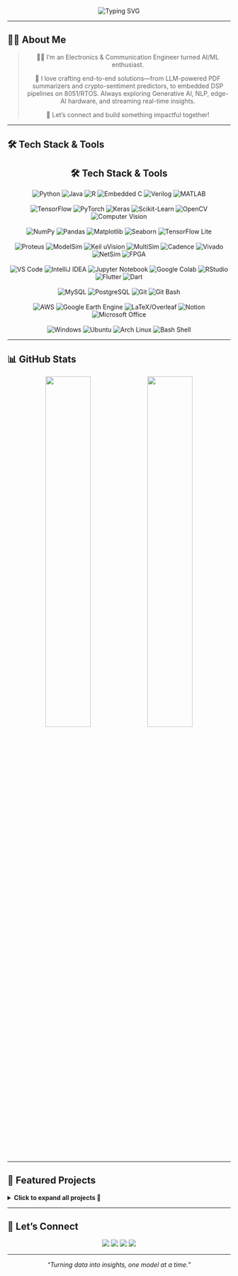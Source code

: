 <!-- Banner -->
<p align="center">
  <img 
    src="https://readme-typing-svg.herokuapp.com?font=Fira+Code&weight=700&size=25&pause=1000&color=F97316&center=true&vCenter=true&width=1000&lines=Hi+%F0%9F%91%8B%2C+I'm+Hitesh+Bhatnagar;BTech in Electronics+%26+Communication+Engineer;+%7C+Building+Next-Gen+ML%2FDL+%2B+Edge-AI+Solutions;Machine+Learning%2C+Deep+Learning%2C+LLMs%2C+NLP%2C+Signal+Processing;Building+Real-Time+Intelligent+Systems+%F0%9F%9A%80;Open+to+Collaborations+%7C+Let's+Build+Together+%F0%9F%92%BB" 
    alt="Typing SVG"
  />
</p>


---

## 👨‍💻 About Me


<div align="center">
  <blockquote>
  <p>👨‍💻 I’m an Electronics &amp; Communication Engineer turned AI/ML enthusiast.   
  <p>🚀 I love crafting end-to-end solutions—from LLM-powered PDF summarizers and  
  crypto-sentiment predictors, to embedded DSP pipelines on 8051/RTOS.  
  Always exploring Generative AI, NLP, edge-AI hardware, and streaming real-time insights.</p>
  <p>🤝 Let’s connect and build something impactful together!</p>
  </blockquote>
</div>



---

## 🛠️ Tech Stack & Tools


<h2 align="center">🛠️ Tech Stack & Tools</h2>
<p align="center">

  <!-- Programming Languages -->
  <img src="https://img.shields.io/badge/Python-3776AB?style=for-the-badge&logo=python" alt="Python" />
  <img src="https://img.shields.io/badge/Java-007396?style=for-the-badge&logo=java" alt="Java" />
  <img src="https://img.shields.io/badge/R-276DC3?style=for-the-badge&logo=r" alt="R" />
  <img src="https://img.shields.io/badge/Embedded%20C-005599?style=for-the-badge&logo=c" alt="Embedded C" />
  <img src="https://img.shields.io/badge/Verilog-FFB300?style=for-the-badge" alt="Verilog" />
  <img src="https://img.shields.io/badge/MATLAB-F1972A?style=for-the-badge&logo=mathworks" alt="MATLAB" />
  <br/><br/>

  <!-- Machine Learning & AI -->
  <img src="https://img.shields.io/badge/TensorFlow-FF6F00?style=for-the-badge&logo=tensorflow" alt="TensorFlow" />
  <img src="https://img.shields.io/badge/PyTorch-EE4C2C?style=for-the-badge&logo=pytorch" alt="PyTorch" />
  <img src="https://img.shields.io/badge/Keras-D00000?style=for-the-badge&logo=keras" alt="Keras" />
  <img src="https://img.shields.io/badge/Scikit--Learn-F7931E?style=for-the-badge&logo=scikit-learn" alt="Scikit-Learn" />
  <img src="https://img.shields.io/badge/OpenCV-5C3EE8?style=for-the-badge&logo=opencv" alt="OpenCV" />
  <img src="https://img.shields.io/badge/Computer%20Vision-2D9CDB?style=for-the-badge&logo=opencv" alt="Computer Vision" />
  <br/><br/>

  <!-- Data & Visualization -->
  <img src="https://img.shields.io/badge/NumPy-013243?style=for-the-badge&logo=numpy" alt="NumPy" />
  <img src="https://img.shields.io/badge/Pandas-150458?style=for-the-badge&logo=pandas" alt="Pandas" />
  <img src="https://img.shields.io/badge/Matplotlib-11557C?style=for-the-badge&logo=matplotlib" alt="Matplotlib" />
  <img src="https://img.shields.io/badge/Seaborn-4C72B0?style=for-the-badge&logo=seaborn" alt="Seaborn" />
  <img src="https://img.shields.io/badge/TensorFlow_Lite-2D2D2D?style=for-the-badge&logo=tensorflow" alt="TensorFlow Lite" />
  <br/><br/>

  <!-- Embedded & Simulation Tools -->
  <img src="https://img.shields.io/badge/Proteus-0055A4?style=for-the-badge" alt="Proteus" />
  <img src="https://img.shields.io/badge/ModelSim-0099CC?style=for-the-badge" alt="ModelSim" />
  <img src="https://img.shields.io/badge/Keil%20uVision-0F0F0F?style=for-the-badge" alt="Keil uVision" />
  <img src="https://img.shields.io/badge/MultiSim-6F5499?style=for-the-badge" alt="MultiSim" />
  <img src="https://img.shields.io/badge/Cadence-441E55?style=for-the-badge" alt="Cadence" />
  <img src="https://img.shields.io/badge/Vivado-EE2E24?style=for-the-badge" alt="Vivado" />
  <img src="https://img.shields.io/badge/NetSim-0073E6?style=for-the-badge" alt="NetSim" />
  <img src="https://img.shields.io/badge/FPGA-DB1374?style=for-the-badge" alt="FPGA" />
  <br/><br/>

  <!-- Development & IDEs -->
  <img src="https://img.shields.io/badge/VS%20Code-007ACC?style=for-the-badge&logo=visual-studio-code" alt="VS Code" />
  <img src="https://img.shields.io/badge/IntelliJ%20IDEA-000000?style=for-the-badge&logo=intellij-idea" alt="IntelliJ IDEA" />
  <img src="https://img.shields.io/badge/Jupyter-F37626?style=for-the-badge&logo=jupyter" alt="Jupyter Notebook" />
  <img src="https://img.shields.io/badge/Google%20Colab-F9AB00?style=for-the-badge&logo=google-colab" alt="Google Colab" />
  <img src="https://img.shields.io/badge/RStudio-75AADB?style=for-the-badge&logo=rstudio" alt="RStudio" />
  <img src="https://img.shields.io/badge/Flutter-02569B?style=for-the-badge&logo=flutter" alt="Flutter" />
  <img src="https://img.shields.io/badge/Dart-0175C2?style=for-the-badge&logo=dart" alt="Dart" />
  <br/><br/>

  <!-- Databases & Version Control -->
  <img src="https://img.shields.io/badge/MySQL-4479A1?style=for-the-badge&logo=mysql" alt="MySQL" />
  <img src="https://img.shields.io/badge/PostgreSQL-31648C?style=for-the-badge&logo=postgresql" alt="PostgreSQL" />
  <img src="https://img.shields.io/badge/Git-F05032?style=for-the-badge&logo=git" alt="Git" />
  <img src="https://img.shields.io/badge/Git%20Bash-DAE3F3?style=for-the-badge&logo=git" alt="Git Bash" />
  <br/><br/>

  <!-- Cloud & Productivity -->
  <img src="https://img.shields.io/badge/AWS-232F3E?style=for-the-badge&logo=amazon-aws" alt="AWS" />
  <img src="https://img.shields.io/badge/Google%20Earth%20Engine-4285F4?style=for-the-badge" alt="Google Earth Engine" />
  <img src="https://img.shields.io/badge/LaTeX-008080?style=for-the-badge&logo=latex" alt="LaTeX/Overleaf" />
  <img src="https://img.shields.io/badge/Notion-000000?style=for-the-badge&logo=notion" alt="Notion" />
  <img src="https://img.shields.io/badge/MS%20Office-D83B01?style=for-the-badge&logo=microsoft-office" alt="Microsoft Office" />
  <br/><br/>

  <!-- Operating Systems & Shell -->
  <img src="https://img.shields.io/badge/Windows-0078D6?style=for-the-badge&logo=windows" alt="Windows" />
  <img src="https://img.shields.io/badge/Ubuntu-E95420?style=for-the-badge&logo=ubuntu" alt="Ubuntu" />
  <img src="https://img.shields.io/badge/Arch%20Linux-1793D1?style=for-the-badge&logo=arch-linux" alt="Arch Linux" />
  <img src="https://img.shields.io/badge/Bash-FFF?style=for-the-badge&logo=gnu-bash" alt="Bash Shell" />

</p>


---

## 📊 GitHub Stats
<p align="center">
  <img src="https://github-readme-stats.vercel.app/api?username=hitesh-bhatnagar&show_icons=true&theme=radical" width="45%" />
  <img src="https://github-readme-stats.vercel.app/api/top-langs/?username=hitesh-bhatnagar&layout=compact&theme=radical" width="45%" />
</p>

---

## 💼 Featured Projects
<details>
<summary><strong>Click to expand all projects 🔽</strong></summary>

<table>
  <tr>
    <td width="50%" valign="top">
      <h4><a href="https://github.com/hitesh-bhatnagar/Crypto-Sentiment-Trading-Analysis">🔮 Crypto Sentiment Trading</a></h4>
      • RF classifier → 77% accuracy & 0.77 F1<br>
      • Analyzed Fear & Greed Index + Hyperliquid data<br>
      • Feature engineering for trade-specific insights<br>
    </td>
    <td width="50%" valign="top">
      <h4><a href="https://github.com/hitesh-bhatnagar/PDF-Summarizer_APP">📄 AI PDF Summarizer</a></h4>
      • Flutter & OpenAI API for PDF/DOC summarization<br>
      • Real-time summary preview + share feature<br>
      • Scalable architecture for future NLP modules<br>
    </td>
  </tr>
  <tr>
    <td width="50%" valign="top">
      <h4><a href="https://github.com/hitesh-bhatnagar/Telco-Customer-Churn-Predictor-Full-Stack-ML-App-?tab=readme-ov-file">📊 Telco Churn Predictor</a></h4>
      • End-to-end ML pipeline + Streamlit app<br>
      • LightGBM & Logistic Regression >80% accuracy<br>
      • SHAP explainability & PostgreSQL backend<br>
    </td>
    <td width="50%" valign="top">
      <h4><a href="https://github.com/hitesh-bhatnagar/EEG_Epileptic_Seizure_Detection/tree/main">⚡ EEG Seizure Detection</a></h4>
      • Deep model on Bonn EEG → 96% accuracy<br>
      • Time-series preprocessing + spectral features<br>
      • Python, NumPy, Scikit-learn pipelines<br>
    </td>
  </tr>
  <!-- Add more rows here for each project in the same pattern -->
</table>
</details>

---

## 🤝 Let’s Connect
<p align="center">
  <a href="mailto:hbhatnagar917@gmail.com"><img src="https://img.shields.io/badge/✉️ Email-hbhatnagar917@gmail.com-blue?style=for-the-badge&logo=gmail" /></a>
  <a href="https://linkedin.com/in/hitesh-bhatnagar-5a3b391ba"><img src="https://img.shields.io/badge/🔗 LinkedIn-hitesh--bhatnagar-0A66C2?style=for-the-badge&logo=linkedin" /></a>
  <a href="https://github.com/hitesh-bhatnagar"><img src="https://img.shields.io/badge/🐙 GitHub-hitesh--bhatnagar-181717?style=for-the-badge&logo=github" /></a>
  <a href="https://twitter.com/your_twitter"><img src="https://img.shields.io/badge/🐦 Twitter-@your_handle-1DA1F2?style=for-the-badge&logo=twitter" /></a>
</p>

---

<p align="center">
  <em>“Turning data into insights, one model at a time.”</em>
</p>
